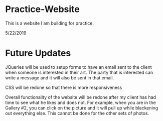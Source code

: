 # Practice-Website
This is a website I am building for practice. 

5/22/2019
# Future Updates

JQueries will be used to setup forms to have an email sent to the client when someone is interested in their art. The party that is interested can write a message and it will also be sent in that email.

CSS will be redone so that there is more responsiveness

Overall functionality of the website will be redone after my client has had time to see what he likes and does not. For example, when you are in the Gallery #2, you can click on the picture and it will pull up while blackening out everything else. This cannot be done for the other sets of photos.
